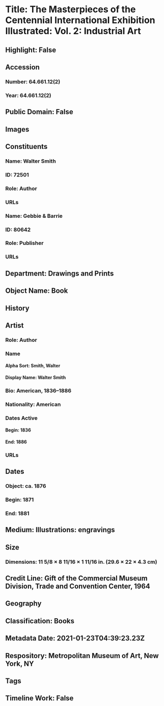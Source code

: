 # Title: The Masterpieces of the Centennial International Exhibition Illustrated: Vol. 2: Industrial Art
## Highlight: False
## Accession
### Number: 64.661.12(2)
### Year: 64.661.12(2)
## Public Domain: False
## Images
## Constituents
### Name: Walter Smith
### ID: 72501
### Role: Author
### URLs
### Name: Gebbie &amp; Barrie
### ID: 80642
### Role: Publisher
### URLs
## Department: Drawings and Prints
## Object Name: Book
## History
## Artist
### Role: Author
### Name
#### Alpha Sort: Smith, Walter
#### Display Name: Walter Smith
### Bio: American, 1836–1886
### Nationality: American
### Dates Active
#### Begin: 1836
#### End: 1886
### URLs
## Dates
### Object: ca. 1876
### Begin: 1871
### End: 1881
## Medium: Illustrations: engravings
## Size
### Dimensions: 11 5/8 × 8 11/16 × 1 11/16 in. (29.6 × 22 × 4.3 cm)
## Credit Line: Gift of the Commercial Museum Division, Trade and Convention Center, 1964
## Geography
## Classification: Books
## Metadata Date: 2021-01-23T04:39:23.23Z
## Respository: Metropolitan Museum of Art, New York, NY
## Tags
## Timeline Work: False